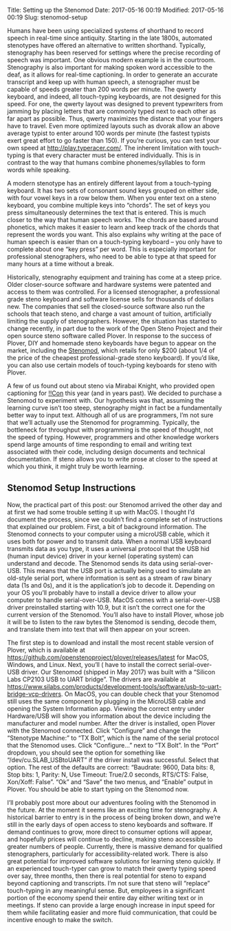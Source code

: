 Title: Setting up the Stenomod
Date: 2017-05-16 00:19
Modified: 2017-05-16 00:19
Slug: stenomod-setup


Humans have been using specialized systems of shorthand to record speech in real-time since antiquity. Starting in the late 1800s, automated stenotypes have offered an alternative to written shorthand. Typically, stenography has been reserved for settings where the precise recording of speech was important. One obvious modern example is in the courtroom. Stenography is also important for making spoken word accessible to the deaf, as it allows for real-time captioning. In order to generate an accurate transcript and keep up with human speech, a stenographer must be capable of speeds greater than 200 words per minute. The qwerty keyboard, and indeed, all touch-typing keyboards, are not designed for this speed. For one, the qwerty layout was designed to prevent typewriters from jamming by placing letters that are commonly typed next to each other as far apart as possible. Thus, qwerty maximizes the distance that your fingers have to travel. Even more optimized layouts such as dvorak allow an above average typist to enter around 100 words per minute (the fastest typists exert great effort to go faster than 150). If you’re curious, you can test your own speed at <http://play.typeracer.com/>. The inherent limitation with touch-typing is that every character must be entered individually. This is in contrast to the way that humans combine phonemes/syllables to form words while speaking.

A modern stenotype has an entirely different layout from a touch-typing keyboard. It has two sets of consonant sound keys grouped on either side, with four vowel keys in a row below them. When you enter text on a steno keyboard, you combine multiple keys into “chords”. The set of keys you press simultaneously determines the text that is entered. This is much closer to the way that human speech works. The chords are based around phonetics, which makes it easier to learn and keep track of the chords that represent the words you want. This also explains why writing at the pace of human speech is easier than on a touch-typing keyboard – you only have to complete about one “key press” per word. This is especially important for professional stenographers, who need to be able to type at that speed for many hours at a time without a break.

Historically, stenography equipment and training has come at a steep price. Older closer-source software and hardware systems were patented and access to them was controlled. For a licensed stenographer, a professional grade steno keyboard and software license sells for thousands of dollars new. The companies that sell the closed-source software also run the schools that teach steno, and charge a vast amount of tuition, artificially limiting the supply of stenographers. However, the situation has started to change recently, in part due to the work of the Open Steno Project and their open source steno software called Plover. In response to the success of Plover, DIY and homemade steno keyboards have begun to appear on the market, including the [Stenomod](https://stenomod.blogspot.com/), which retails for only $200 (about 1/4 of the price of the cheapest professional-grade steno keyboard). If you’d like, you can also use certain models of touch-typing keyboards for steno with Plover.

A few of us found out about steno via Mirabai Knight, who provided open captioning for [!!Con](http://bangbangcon.com/) this year (and in years past). We decided to purchase a Stenomod to experiment with. Our hypothesis was that, assuming the learning curve isn’t too steep, stenography might in fact be a fundamentally better way to input text. Although all of us are programmers, I’m not sure that we’ll actually use the Stenomod for programming. Typically, the bottleneck for throughput with programming is the speed of thought, not the speed of typing. However, programmers and other knowledge workers spend large amounts of time responding to email and writing text associated with their code, including design documents and technical documentation. If steno allows you to write prose at closer to the speed at which you think, it might truly be worth learning.

## Stenomod Setup Instructions

Now, the practical part of this post: our Stenomod arrived the other day and at first we had some trouble setting it up with MacOS. I thought I’d document the process, since we couldn’t find a complete set of instructions that explained our problem. First, a bit of background information. The Stenomod connects to your computer using a microUSB cable, which it uses both for power and to transmit data. When a normal USB keyboard transmits data as you type, it uses a universal protocol that the USB hid (human input device) driver in your kernel (operating system) can understand and decode. The Stenomod sends its data using serial-over-USB. This means that the USB port is actually being used to simulate an old-style serial port, where information is sent as a stream of raw binary data (1s and 0s), and it is the application’s job to decode it. Depending on your OS you’ll probably have to install a device driver to allow your computer to handle serial-over-USB. MacOS comes with a serial-over-USB driver preinstalled starting with 10.9, but it isn’t the correct one for the current version of the Stenomod. You’ll also have to install Plover, whose job it will be to listen to the raw bytes the Stenomod is sending, decode them, and translate them into text that will then appear on your screen.

The first step is to download and install the most recent stable version of Plover, which is available at <https://github.com/openstenoproject/plover/releases/latest> for MacOS, Windows, and Linux. Next, you’ll ( have to install the correct serial-over-USB driver. Our Stenomod (shipped in May 2017) was built with a “Silicon Labs CP2103 USB to UART bridge”. The drivers are available at <https://www.silabs.com/products/development-tools/software/usb-to-uart-bridge-vcp-drivers>. On MacOS, you can double check that your Stenomod still uses the same component by plugging in the MicroUSB cable and opening the System Information app. Viewing the correct entry under Hardware/USB will show you information about the device including the manufacturer and model number. After the driver is installed, open Plover with the Stenomod connected. Click “Configure” and change the “Stenotype Machine:” to “TX Bolt”, which is the name of the serial protocol that the Stenomod uses. Click “Configure…” next to “TX Bolt”. In the “Port” dropdown, you should see the option for something like “/dev/cu.SLAB_USBtoUART” if the driver install was successful. Select that option. The rest of the defaults are correct: “Baudrate: 9600, Data bits: 8, Stop bits: 1, Parity: N, Use Timeout: True/2.0 seconds, RTS/CTS: False, Xon/Xoff: False”. “Ok” and “Save” the two menus, and “Enable” output in Plover. You should be able to start typing on the Stenomod now.

I’ll probably post more about our adventures fooling with the Stenomod in the future. At the moment it seems like an exciting time for stenography. A historical barrier to entry is in the process of being broken down, and we’re still in the early days of open access to steno keyboards and software. If demand continues to grow, more direct to consumer options will appear, and hopefully prices will continue to decline, making steno accessible to greater numbers of people. Currently, there is massive demand for qualified stenographers, particularly for accessibility-related work. There is also great potential for improved software solutions for learning steno quickly. If an experienced touch-typer can grow to match their qwerty typing speed over say, three months, then there is real potential for steno to expand beyond captioning and transcripts. I’m not sure that steno will “replace” touch-typing in any meaningful sense. But, employees in a significant portion of the economy spend their entire day either writing text or in meetings. If steno can provide a large enough increase in input speed for them while facilitating easier and more fluid communication, that could be incentive enough to make the switch.